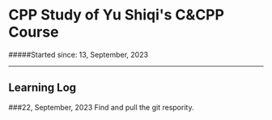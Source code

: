 # CPP Study of Yu Shiqi's C&CPP Course
#####Started since: 13, September, 2023
___
## Learning Log
###22, September, 2023
Find and pull the git respority.